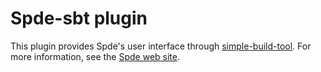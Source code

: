 Spde-sbt plugin
===============

This plugin provides Spde's user interface through [simple-build-tool][sbt]. For more information, see the [Spde web site][spde].

[sbt]:http://code.google.com/p/simple-build-tool/
[spde]:http://technically.us/spde